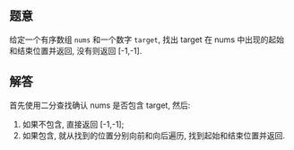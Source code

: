 ## 题意

给定一个有序数组 `nums` 和一个数字 `target`, 找出 target 在 nums 中出现的起始和结束位置并返回, 没有则返回 [-1,-1].

## 解答

首先使用二分查找确认 nums 是否包含 target, 然后:

1. 如果不包含, 直接返回 [-1,-1];
2. 如果包含, 就从找到的位置分别向前和向后遍历, 找到起始和结束位置并返回.